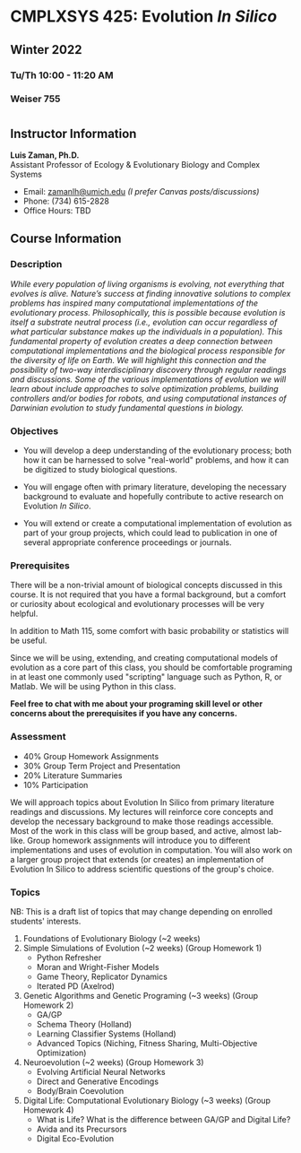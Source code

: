 # CMPLXSYS 425: **Evolution *In Silico***
## Winter 2022
### Tu/Th 10:00 - 11:20 AM
### Weiser 755
#
## Instructor Information
**Luis Zaman, Ph.D.**  
Assistant Professor of Ecology & Evolutionary Biology and Complex Systems 
- Email: zamanlh@umich.edu *(I prefer Canvas posts/discussions)*
- Phone: (734) 615-2828
- Office Hours: TBD

## Course Information
### Description
*While every population of living organisms is evolving, not everything that evolves is alive. Nature’s success at finding innovative solutions to complex problems has inspired many computational implementations of the evolutionary process. Philosophically, this is possible because evolution is itself a substrate neutral process (i.e., evolution can occur regardless of what particular substance makes up the individuals in a population). This fundamental property of evolution creates a deep connection between computational implementations and the biological process responsible for the diversity of life on Earth. We will highlight this connection and the possibility of two-way interdisciplinary discovery through regular readings and discussions. Some of the various implementations of evolution we will learn about include approaches to solve optimization problems, building controllers and/or bodies for robots, and using computational instances of Darwinian evolution to study fundamental questions in biology.* 

### Objectives
- You will develop a deep understanding of the evolutionary process; both how it can be harnessed to solve "real-world" problems, and how it can be digitized to study biological questions. 

- You will engage often with primary literature, developing the necessary background to evaluate and hopefully contribute to active research on Evolution *In Silico*.

- You will extend or create a computational implementation of evolution as part of your group projects, which could lead to publication in one of several appropriate conference proceedings or journals. 

### Prerequisites
There will be a non-trivial amount of biological concepts discussed in this course. It is not required that you have a formal background, but a comfort or curiosity about ecological and evolutionary processes will be very helpful. 

In addition to Math 115, some comfort with basic probability or statistics will be useful. 

Since we will be using, extending, and creating computational models of evolution as a core part of this class, you should be comfortable programing in at least one commonly used "scripting" language such as Python, R, or Matlab. We will be using Python in this class.

**Feel free to chat with me about your programing skill level or other concerns about the prerequisites if you have any concerns.**  

### Assessment
- 40% Group Homework Assignments
- 30% Group Term Project and Presentation
- 20% Literature Summaries
- 10% Participation

We will approach topics about Evolution In Silico from primary literature readings and discussions. My lectures will reinforce core concepts and develop the necessary background to make those readings accessible. Most of the work in this class will be group based, and active, almost lab-like. Group homework assignments will introduce you to different implementations and uses of evolution in computation. You will also work on a larger group project that extends (or creates) an implementation of Evolution In Silico to address scientific questions of the group's choice.

### Topics
NB: This is a draft list of topics that may change depending on enrolled students' interests. 

1. Foundations of Evolutionary Biology (~2 weeks)
2. Simple Simulations of Evolution (~2 weeks) (Group Homework 1)
   * Python Refresher
   * Moran and Wright-Fisher Models
   * Game Theory, Replicator Dynamics
   * Iterated PD (Axelrod) 
3. Genetic Algorithms and Genetic Programing (~3 weeks) (Group Homework 2)
   * GA/GP
   * Schema Theory (Holland)
   * Learning Classifier Systems (Holland)
   * Advanced Topics (Niching, Fitness Sharing, Multi-Objective Optimization)
4. Neuroevolution (~2 weeks) (Group Homework 3)
   * Evolving Artificial Neural Networks
   * Direct and Generative Encodings
   * Body/Brain Coevolution
5. Digital Life: Computational Evolutionary Biology (~3 weeks) (Group Homework 4)
   * What is Life? What is the difference between GA/GP and Digital Life?
   * Avida and its Precursors
   * Digital Eco-Evolution
